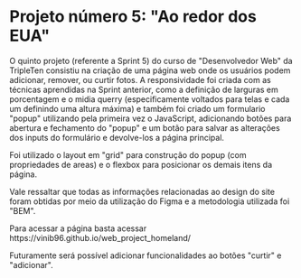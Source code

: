# Projeto número 5: "Ao redor dos EUA"
<p>O quinto projeto (referente a Sprint 5) do curso de "Desenvolvedor Web" da TripleTen consistiu na criação de uma página web onde os usuários podem adicionar, remover, ou curtir fotos. A responsividade foi criada com as técnicas aprendidas na Sprint anterior, como a definição de larguras em porcentagem e o midia querry (especificamente voltados para telas e cada um definindo uma altura máxima) e também foi criado um formulario "popup" utilizando pela primeira vez o JavaScript, adicionando botões para abertura e fechamento do "popup" e um botão para salvar as alterações dos inputs do formulário e devolve-los a página principal.
<p>Foi utilizado o layout em "grid" para construção do popup (com propriedades de areas) e o flexbox para posicionar os demais itens da página.</p>
<p>Vale ressaltar que todas as informações relacionadas ao design do site foram obtidas por meio da utilização do Figma e a metodologia utilizada foi "BEM".</p>
<p> Para acessar a página basta acessar https://vinib96.github.io/web_project_homeland/ </p>
<p>Futuramente será possível adicionar funcionalidades ao botões "curtir" e "adicionar".</p>
